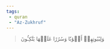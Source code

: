 ```yaml
---
tags: 
 - quran 
 - "Az-Zukhruf"
---
```


> وَلِبُيُوتِهِمۡ أَبۡوَٰبٗا وَسُرُرًا عَلَيۡهَا يَتَّكِـُٔونَ
